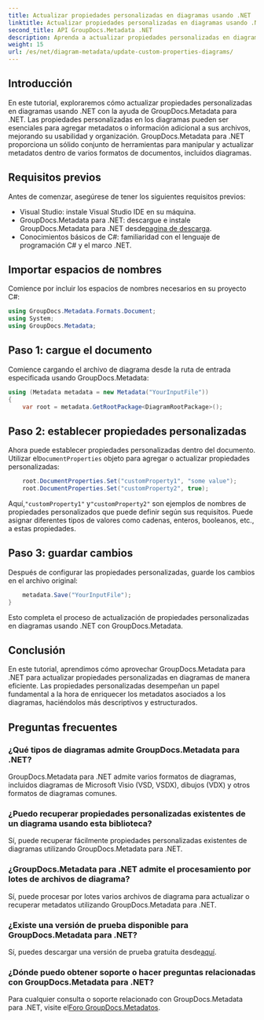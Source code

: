 ```yaml
---
title: Actualizar propiedades personalizadas en diagramas usando .NET
linktitle: Actualizar propiedades personalizadas en diagramas usando .NET
second_title: API GroupDocs.Metadata .NET
description: Aprenda a actualizar propiedades personalizadas en diagramas usando .NET con GroupDocs.Metadata para .NET. Mejore los metadatos con facilidad.
weight: 15
url: /es/net/diagram-metadata/update-custom-properties-diagrams/
---
```

## Introducción
En este tutorial, exploraremos cómo actualizar propiedades personalizadas en diagramas usando .NET con la ayuda de GroupDocs.Metadata para .NET. Las propiedades personalizadas en los diagramas pueden ser esenciales para agregar metadatos o información adicional a sus archivos, mejorando su usabilidad y organización. GroupDocs.Metadata para .NET proporciona un sólido conjunto de herramientas para manipular y actualizar metadatos dentro de varios formatos de documentos, incluidos diagramas.
## Requisitos previos
Antes de comenzar, asegúrese de tener los siguientes requisitos previos:
- Visual Studio: instale Visual Studio IDE en su máquina.
-  GroupDocs.Metadata para .NET: descargue e instale GroupDocs.Metadata para .NET desde[pagina de descarga](https://releases.groupdocs.com/metadata/net/).
- Conocimientos básicos de C#: familiaridad con el lenguaje de programación C# y el marco .NET.

## Importar espacios de nombres
Comience por incluir los espacios de nombres necesarios en su proyecto C#:
```csharp
using GroupDocs.Metadata.Formats.Document;
using System;
using GroupDocs.Metadata;
```
## Paso 1: cargue el documento
Comience cargando el archivo de diagrama desde la ruta de entrada especificada usando GroupDocs.Metadata:
```csharp
using (Metadata metadata = new Metadata("YourInputFile"))
{
    var root = metadata.GetRootPackage<DiagramRootPackage>();
```
## Paso 2: establecer propiedades personalizadas
 Ahora puede establecer propiedades personalizadas dentro del documento. Utilizar el`DocumentProperties` objeto para agregar o actualizar propiedades personalizadas:
```csharp
    root.DocumentProperties.Set("customProperty1", "some value");
    root.DocumentProperties.Set("customProperty2", true);
```
 Aquí,`"customProperty1"` y`"customProperty2"` son ejemplos de nombres de propiedades personalizados que puede definir según sus requisitos. Puede asignar diferentes tipos de valores como cadenas, enteros, booleanos, etc., a estas propiedades.
## Paso 3: guardar cambios
Después de configurar las propiedades personalizadas, guarde los cambios en el archivo original:
```csharp
    metadata.Save("YourInputFile");
}
```
Esto completa el proceso de actualización de propiedades personalizadas en diagramas usando .NET con GroupDocs.Metadata.

## Conclusión
En este tutorial, aprendimos cómo aprovechar GroupDocs.Metadata para .NET para actualizar propiedades personalizadas en diagramas de manera eficiente. Las propiedades personalizadas desempeñan un papel fundamental a la hora de enriquecer los metadatos asociados a los diagramas, haciéndolos más descriptivos y estructurados.

## Preguntas frecuentes
### ¿Qué tipos de diagramas admite GroupDocs.Metadata para .NET?
GroupDocs.Metadata para .NET admite varios formatos de diagramas, incluidos diagramas de Microsoft Visio (VSD, VSDX), dibujos (VDX) y otros formatos de diagramas comunes.
### ¿Puedo recuperar propiedades personalizadas existentes de un diagrama usando esta biblioteca?
Sí, puede recuperar fácilmente propiedades personalizadas existentes de diagramas utilizando GroupDocs.Metadata para .NET.
### ¿GroupDocs.Metadata para .NET admite el procesamiento por lotes de archivos de diagrama?
Sí, puede procesar por lotes varios archivos de diagrama para actualizar o recuperar metadatos utilizando GroupDocs.Metadata para .NET.
### ¿Existe una versión de prueba disponible para GroupDocs.Metadata para .NET?
 Sí, puedes descargar una versión de prueba gratuita desde[aquí](https://releases.groupdocs.com/).
### ¿Dónde puedo obtener soporte o hacer preguntas relacionadas con GroupDocs.Metadata para .NET?
 Para cualquier consulta o soporte relacionado con GroupDocs.Metadata para .NET, visite el[Foro GroupDocs.Metadatos](https://forum.groupdocs.com/c/metadata/14).